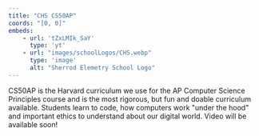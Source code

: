 ```yaml
---
title: "CHS CS50AP"
coords: "[0, 0]"
embeds: 
    - url: 'tZxLMIk_SaY'
      type: 'yt'
    - url: "images/schoolLogos/CHS.webp"
      type: 'image'
      alt: "Sherrod Elemetry School Logo"
---
```


CS50AP is the Harvard curriculum we use for the AP Computer Science Principles course and is the most rigorous, but fun and doable curriculum available. Students learn to code, how computers work "under the hood" and important ethics to understand about our digital world.  Video will be available soon!

